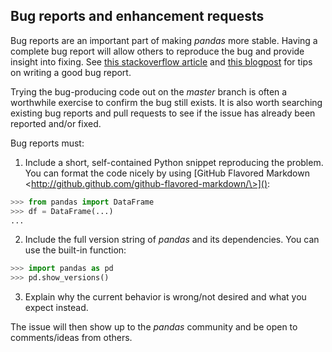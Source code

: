 ## Bug reports and enhancement requests

Bug reports are an important part of making *pandas* more stable. Having
a complete bug report will allow others to reproduce the bug and provide
insight into fixing. See [this stackoverflow article](https://stackoverflow.com/help/mcve)
and [this blogpost](http://matthewrocklin.com/blog/work/2018/02/28/minimal-bug-reports)
for tips on writing a good bug report.

Trying the bug-producing code out on the *master* branch is often a
worthwhile exercise to confirm the bug still exists. It is also worth
searching existing bug reports and pull requests to see if the issue has
already been reported and/or fixed.

Bug reports must:

1.  Include a short, self-contained Python snippet reproducing the
    problem. You can format the code nicely by using [GitHub Flavored
    Markdown \<http://github.github.com/github-flavored-markdown/\>]():

```python
>>> from pandas import DataFrame
>>> df = DataFrame(...)
...
```

2.  Include the full version string of *pandas* and its dependencies.
    You can use the built-in function:

```python
>>> import pandas as pd
>>> pd.show_versions()
```

3.  Explain why the current behavior is wrong/not desired and what you
    expect instead.

The issue will then show up to the *pandas* community and be open to
comments/ideas from others.
